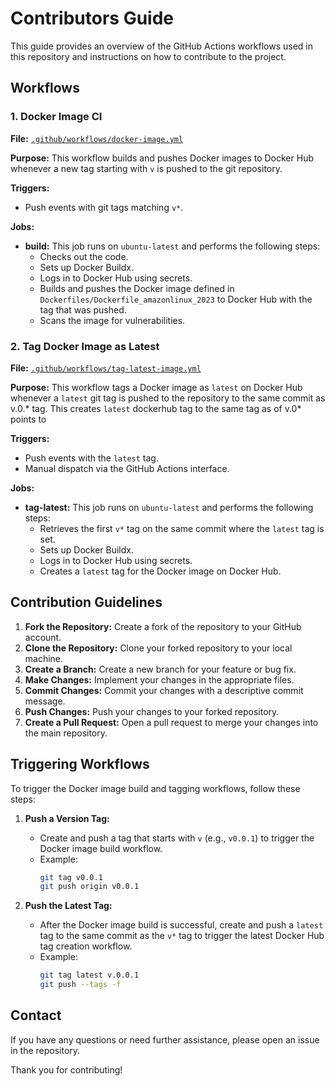 # Contributors Guide

This guide provides an overview of the GitHub Actions workflows used in this repository and instructions on how to contribute to the project.

## Workflows

### 1. Docker Image CI

**File:** [`.github/workflows/docker-image.yml`](.github/workflows/docker-image.yml)

**Purpose:** This workflow builds and pushes Docker images to Docker Hub whenever a new tag starting with `v` is pushed to the git repository.

**Triggers:**
- Push events with git tags matching `v*`.

**Jobs:**
- **build:** This job runs on `ubuntu-latest` and performs the following steps:
  - Checks out the code.
  - Sets up Docker Buildx.
  - Logs in to Docker Hub using secrets.
  - Builds and pushes the Docker image defined in `Dockerfiles/Dockerfile_amazonlinux_2023` to Docker Hub with the tag that was pushed.
  - Scans the image for vulnerabilities.

### 2. Tag Docker Image as Latest

**File:** [`.github/workflows/tag-latest-image.yml`](.github/workflows/tag-latest-image.yml)

**Purpose:** This workflow tags a Docker image as `latest` on Docker Hub whenever a `latest` git tag is pushed to the repository to the same commit as v.0.* tag.
This creates `latest` dockerhub tag to the same tag as of v.0* points to

**Triggers:**
- Push events with the `latest` tag.
- Manual dispatch via the GitHub Actions interface.

**Jobs:**
- **tag-latest:** This job runs on `ubuntu-latest` and performs the following steps:
  - Retrieves the first `v*` tag on the same commit where the `latest` tag is set.
  - Sets up Docker Buildx.
  - Logs in to Docker Hub using secrets.
  - Creates a `latest` tag for the Docker image on Docker Hub.

## Contribution Guidelines

1. **Fork the Repository:** Create a fork of the repository to your GitHub account.
2. **Clone the Repository:** Clone your forked repository to your local machine.
3. **Create a Branch:** Create a new branch for your feature or bug fix.
4. **Make Changes:** Implement your changes in the appropriate files.
5. **Commit Changes:** Commit your changes with a descriptive commit message.
6. **Push Changes:** Push your changes to your forked repository.
7. **Create a Pull Request:** Open a pull request to merge your changes into the main repository.

## Triggering Workflows

To trigger the Docker image build and tagging workflows, follow these steps:

1. **Push a Version Tag:**
   - Create and push a tag that starts with `v` (e.g., `v0.0.1`) to trigger the Docker image build workflow.
   - Example:
     ```sh
     git tag v0.0.1
     git push origin v0.0.1
     ```

2. **Push the Latest Tag:**
   - After the Docker image build is successful, create and push a `latest` tag to the same commit as the `v*` tag to trigger the latest Docker Hub tag creation workflow.
   - Example:
     ```sh
     git tag latest v.0.0.1
     git push --tags -f
     ```

## Contact

If you have any questions or need further assistance, please open an issue in the repository.

Thank you for contributing!